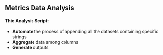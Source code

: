 ## Metrics Data Analysis

#### Thie Analysis Script:
- **Automate** the process of appending all the datasets containing specific strings
- **Aggregate** data among columns
- **Generate** outputs
